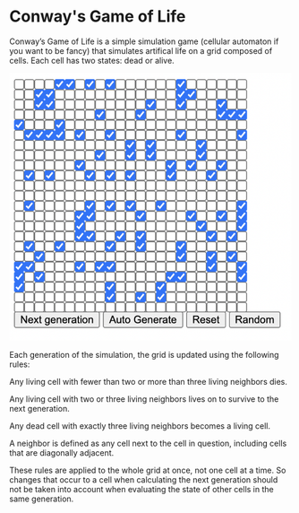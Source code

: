 # Conway's Game of Life

Conway’s Game of Life is a simple simulation game (cellular automaton if you want to be fancy) that simulates artifical life on a grid composed of cells. Each cell has two states: dead or alive. 

![Screenshot of Game of Life](game-of-life.png)

Each generation of the simulation, the grid is updated using the following rules:

Any living cell with fewer than two or more than three living neighbors dies.

Any living cell with two or three living neighbors lives on to survive to the next generation.

Any dead cell with exactly three living neighbors becomes a living cell.

A neighbor is defined as any cell next to the cell in question, including cells that are diagonally adjacent.

These rules are applied to the whole grid at once, not one cell at a time. So changes that occur to a cell when calculating the next generation should not be taken into account when evaluating the state of other cells in the same generation.
